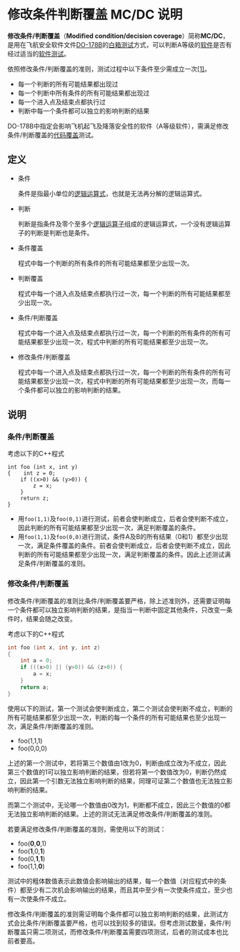 # 修改条件判断覆盖 MC/DC 说明

**修改条件/判断覆盖**（**Modified condition/decision coverage**）简称**MC/DC**，是用在飞航安全软件文件[DO-178B](https://zh.wikipedia.org/w/index.php?title=DO-178B&action=edit&redlink=1)的[白箱测试](https://zh.wikipedia.org/wiki/白箱測試)方式，可以判断A等级的[软件](https://zh.wikipedia.org/wiki/軟體)是否有经过适当的[软件测试](https://zh.wikipedia.org/wiki/软件测试)。

依照修改条件/判断覆盖的准则，测试过程中以下条件至少需成立一次[[1\]](https://zh.wikipedia.org/wiki/修改條件判斷覆蓋#cite_note-1)。

- 每一个判断的所有可能结果都出现过
- 每一个判断中所有条件的所有可能结果都出现过
- 每一个进入点及结束点都执行过
- 判断中每一个条件都可以独立的影响判断的结果

DO-178B中指定会影响飞机起飞及降落安全性的软件（A等级软件），需满足修改条件/判断覆盖的[代码覆盖](https://zh.wikipedia.org/wiki/代碼覆蓋)测试。

## 定义

- 条件

  条件是指最小单位的[逻辑](https://zh.wikipedia.org/wiki/邏輯代數)[运算式](https://zh.wikipedia.org/w/index.php?title=運算式&action=edit&redlink=1)，也就是无法再分解的逻辑运算式。

- 判断

  判断是指条件及零个至多个[逻辑运算子](https://zh.wikipedia.org/wiki/邏輯運算子)组成的逻辑运算式，一个没有逻辑运算子的判断是判断也是条件。

- 条件覆盖

  程式中每一个判断的所有条件的所有可能结果都至少出现一次。

- 判断覆盖

  程式中每一个进入点及结束点都执行过一次，每一个判断的所有可能结果都至少出现一次。

- 条件/判断覆盖

  程式中每一个进入点及结束点都执行过一次，每一个判断的所有条件的所有可能结果都至少出现一次，程式中判断的所有可能结果都至少出现一次。

- 修改条件/判断覆盖

  程式中每一个进入点及结束点都执行过一次，每一个判断的所有条件的所有可能结果都至少出现一次，程式中判断的所有可能结果都至少出现一次，而每一个条件都可以独立的影响判断的结果。

## 说明

### 条件/判断覆盖

考虑以下的C++程式

```
int foo (int x, int y)
{    int z = 0;
    if ((x>0) && (y>0)) {
        z = x;
    }
    return z;
}
```

- 用`foo(1,1)`及`foo(0,1)`进行测试，前者会使判断成立，后者会使判断不成立，因此判断的所有可能结果都至少出现一次，满足判断覆盖的条件。
- 用`foo(1,1)`及`foo(0,0)`进行测试，条件A及B的所有结果（0和1）都至少出现一次，满足条件覆盖的条件。前者会使判断成立，后者会使判断不成立，因此判断的所有可能结果都至少出现一次，满足判断覆盖的条件。因此上述测试满足条件/判断覆盖的准则。

### 修改条件/判断覆盖

修改条件/判断覆盖的准则比条件/判断覆盖要严格，除上述准则外，还需要证明每一个条件都可以独立影响判断的结果，是指当一判断中固定其他条件，只改变一条件时，结果会随之改变。

考虑以下的C++程式

```c
int foo (int x, int y, int z)
{
    int a = 0;
    if (((x>0) || (y>0)) && (z>0)) {
        a = x;
    }
    return a;
}
```

使用以下的测试，第一个测试会使判断成立，第二个测试会使判断不成立，判断的所有可能结果都至少出现一次，判断的每一个条件的所有可能结果也至少出现一次，满足条件/判断覆盖的准则。

- foo(1,1,1)
- foo(0,0,0)

上述的第一个测试中，若将第三个数值由1改为0，判断由成立改为不成立，因此第三个数值的1可以独立影响判断的结果，但若将第一个数值改为0，判断仍然成立，因此第一个引数无法独立影响判断的结果，同理可证第二个数值也无法独立影响判断的结果。

而第二个测试中，无论哪一个数值由0改为1，判断都不成立，因此三个数值的0都无法独立影响判断的结果。上述的测试无法满足修改条件/判断覆盖的准则。

若要满足修改条件/判断覆盖的准则，需使用以下的测试：

- foo(**0**,**0**,1)
- foo(**1**,0,**1**)
- foo(0,**1**,**1**)
- foo(1,1,**0**)

测试中的粗体数值表示此数值会影响输出的结果，每一个数值（对应程式中的条件）都至少有二次机会影响输出的结果，而且其中至少有一次使条件成立，至少也有一次使条件不成立。

修改条件/判断覆盖的准则需证明每个条件都可以独立影响判断的结果，此测试方式会比条件/判断覆盖要严格，也可以找到较多的错误。但考虑测试数量，条件/判断覆盖只需二项测试，而修改条件/判断覆盖需要四项测试，后者的测试成本也比前者要高。